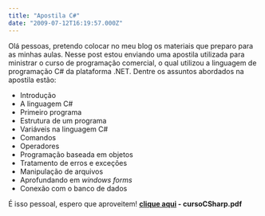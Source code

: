 ```yaml
---
title: "Apostila C#"
date: "2009-07-12T16:19:57.000Z"
---
```


Olá pessoas, pretendo colocar no meu blog os materiais que preparo para as minhas aulas. Nesse post estou enviando uma apostila utilizada para ministrar o curso de programação comercial, o qual utilizou a linguagem de programação C# da plataforma .NET. Dentre os assuntos abordados na apostila estão:

*   Introdução
*   A linguagem C#
*   Primeiro programa
*   Estrutura de um programa
*   Variáveis na linguagem C#
*   Comandos
*   Operadores
*   Programação baseada em objetos
*   Tratamento de erros e exceções
*   Manipulação de arquivos
*   Aprofundando em _windows forms_
*   Conexão com o banco de dados

É isso pessoal, espero que aproveitem! **[clique aqui](http://www.diogocezar.com.br/files/cursoCSharp.pdf) - cursoCSharp.pdf**